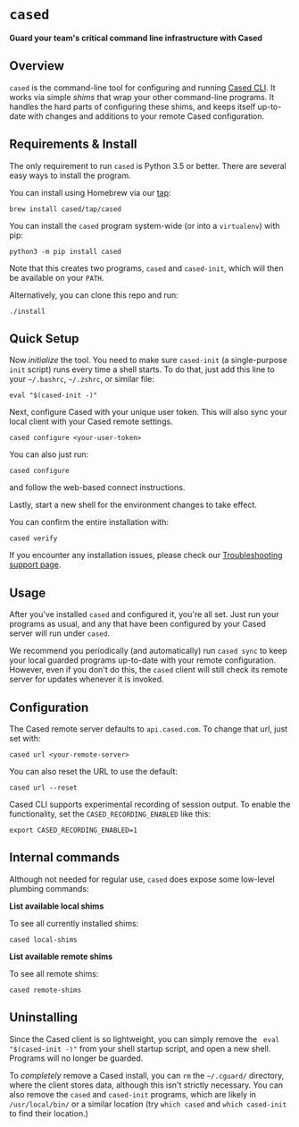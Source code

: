 `cased`
==========================================

**Guard your team's critical command line infrastructure with Cased**

Overview
-----------

`cased` is the command-line tool for configuring and running [Cased CLI](https://cased.com/guard).
It works via simple _shims_ that wrap your other command-line programs.
It handles the hard parts of configuring these shims, and keeps itself up-to-date
with changes and additions to your remote Cased configuration.


Requirements & Install
-----------------------

The only requirement to run `cased` is Python 3.5 or better. There are several easy ways to install
the program.

You can install using Homebrew via our [tap](https://github.com/cased/homebrew-tap):

```
brew install cased/tap/cased
```

You can install the `cased` program system-wide (or into a `virtualenv`) with pip:

```
python3 -m pip install cased
```

Note that this creates two programs, `cased` and `cased-init`, which will then be
available on your `PATH`.

Alternatively, you can clone this repo and run:

```
./install
```


Quick Setup
-----------------------

Now _initialize_ the tool. You need to make sure `cased-init` (a single-purpose `init` script)
runs every time a shell starts. To do that, just add this line to your `~/.bashrc`, `~/.zshrc`,
or similar file:

```
eval "$(cased-init -)"
```

Next, configure Cased with your unique user token. This will also sync your local client
with your Cased remote settings.

```
cased configure <your-user-token>
```

You can also just run:

```
cased configure
```

and follow the web-based connect instructions.

Lastly, start a new shell for the environment changes to take effect.

You can confirm the entire installation with:

```
cased verify
```

If you encounter any installation issues, please check our
[Troubleshooting support page](https://docs.cased.com/docs/troubleshooting).

Usage
------

After you've installed `cased` and configured it, you're all set.
Just run your programs as usual, and any that have been configured by
your Cased server will run under `cased`.

We recommend you periodically (and automatically)
run `cased sync` to keep your local guarded programs up-to-date
with your remote configuration. However, even if  you don't do this,
the `cased` client will still check its remote server for
updates whenever it is invoked.

Configuration
---------------

The Cased remote server defaults to `api.cased.com`. To change that
url, just set with:

```
cased url <your-remote-server>
```

You can also reset the URL to use the default:

```
cased url --reset
```

Cased CLI supports experimental recording of session output. To enable the functionality, 
set the `CASED_RECORDING_ENABLED` like this:

```
export CASED_RECORDING_ENABLED=1
```


Internal commands
------------------

Although not needed for regular use, `cased` does expose some low-level
plumbing commands:

**List available local shims**

To see all currently installed shims:

```
cased local-shims
```

**List available remote shims**

To see all remote  shims:

```
cased remote-shims
```

Uninstalling
---------------------

Since the Cased client is so lightweight, you can simply
remove the ` eval "$(cased-init -)"` from your shell startup script,
and open a new shell. Programs will no longer be guarded.

To _completely_ remove a Cased install, you can `rm`
the `~/.cguard/` directory, where the client stores data, although
this isn't strictly necessary. You can also remove the
`cased` and `cased-init` programs, which are likely
in `/usr/local/bin/` or a similar location (try `which cased`
and `which cased-init` to find their location.)
